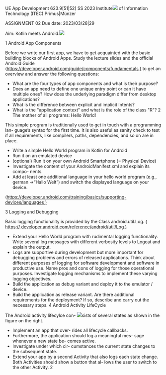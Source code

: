 ﻿UE App Development 623.9[51|52] SS 2023 Institute![](Aspose.Words.9f0ce39e-0ef3-42b8-aa17-a56c7edc84d7.001.png) of Information Technology (ITEC) Primus|Münzer

ASSIGNMENT 02 Due date: 2023/03/28|29

Aim: Kotlin meets Android.![](Aspose.Words.9f0ce39e-0ef3-42b8-aa17-a56c7edc84d7.002.png)

1  Android App Components

Before we write our first app, we have to get acquainted with the basic building blocks of Android Apps. Study the lecture slides and the official Android Guide ([https://developer.android.com/guide/components/fundamentals )](https://developer.android.com/guide/components/fundamentals) to get an overview and answer the following questions:

- What are the four types of app components and what is their purpose?
- Does an app need to define one unique entry point or can it have multiple ones? How does the underlying paradigm differ from desktop applications?
- What is the difference between explicit and implicit Intents?
- What is the "application context" and what is the role of the class "R"?
2  The mother of all programs: Hello World!

This simple program is traditionally used to get in touch with a programming lan- guage’s syntax for the first time. It is also useful as sanity check to test if all requirements, like compilers, paths, dependencies, and so on are in place.

- Write a simple Hello World program in Kotlin for Android
- Run it on an emulated device
- (optional) Run it on your own Android Smartphone (= Physical Device)
- Investigate the content of your AndroidManifest.xml and explain its compo- nents.
- Add at least one additional language in your hello world program (e.g., german →“Hallo Welt”) and switch the displayed language on your device.

([https://developer.android.com/training/basics/supporting- devices/languages )](https://developer.android.com/training/basics/supporting-devices/languages)

3  Logging and Debugging

Basic logging functionality is provided by the Class android.util.Log. ( [https:// developer.android.com/reference/android/util/Log )](https://developer.android.com/reference/android/util/Log)

- Extend your Hello World program with rudimental logging functionality. Write several log messages with different verbosity levels to Logcat and explain the output.
- Logs are supportive during development but more important for debugging problems and errors of released applications. Think about different purposes of logging for software development and software in productive use. Name pros and cons of logging for those operational purposes. Investigate logging mechanisms to implement these varying logging objectives.
- Build the application as debug variant and deploy it to the emulator / device.
- Build the application as release variant. Are there additional requirements for the deployment? If so, describe and carry out the necessary steps.
4  Android Activity LifeCycle

The Android activity lifecylce con- ![](Aspose.Words.9f0ce39e-0ef3-42b8-aa17-a56c7edc84d7.003.png)sists of several states as shown in the figure on the right. 

- Implement an app that over- rides all lifecycle callbacks. 
- Furthermore, the application should log a meaningful mes- sage whenever a new state be- comes active. 
- Investigate under which cir- cumstances the current state changes to the subsequent state. 
- Extend your app by a second Activity that also logs each state change. Both Activities should show a button that al- lows the user to switch to the other Activity. 
2
